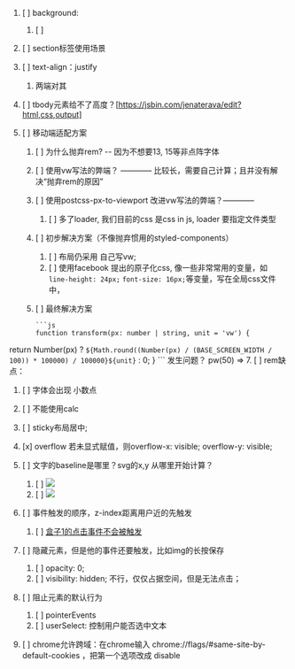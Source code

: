 1.  [ ] background:
    1.  [ ]
2.  [ ] section标签使用场景

4.  [ ] text-align：justify
    1. 两端对其
5.  [ ] tbody元素给不了高度？[https://jsbin.com/jenaterava/edit?html,css,output]
6.  [ ] 移动端适配方案
    1.  [ ] 为什么抛弃rem? -- 因为不想要13, 15等非点阵字体
    2.  [ ] 使用vw写法的弊端？ ———— 比较长，需要自己计算；且并没有解决“抛弃rem的原因”
    3.  [ ] 使用postcss-px-to-viewport 改进vw写法的弊端？————
        1.  [ ] 多了loader, 我们目前的css 是css in js, loader 要指定文件类型
    4.  [ ] 初步解决方案（不像抛弃惯用的styled-components）
        1.  [ ] 布局仍采用 自己写vw;
        2.  [ ] 使用facebook 提出的原子化css, 像一些非常常用的变量，如 `line-height: 24px;` `font-size: 16px;`等变量，写在全局css文件中，
    5.  [ ]  最终解决方案

            ```js
            function transform(px: number | string, unit = 'vw') {
  return Number(px)
    ? `${Math.round((Number(px) / (BASE_SCREEN_WIDTH / 100)) * 100000) / 100000}${unit}`
    : 0;
}
            ```
                发生问题？
                pw(50)  =>
7. [ ] rem缺点：
   1. [ ] 字体会出现 小数点
   2. [ ] 不能使用calc

8. [ ] sticky布局居中;
9. [x] overflow 若未显式赋值，则overflow-x: visible; overflow-y: visible;
10. [ ] 文字的baseline是哪里？svg的x,y 从哪里开始计算？
    1.  [ ] <img src="https://pic1.zhimg.com/80/v2-d8ce7c8b9741fa0f5159e9aa5bc2d598_720w.jpg" >
    2.  [ ] <img src="https://upload-images.jianshu.io/upload_images/7078482-107d1bab72608f82.jpg?imageMogr2/auto-orient/strip|imageView2/2/w/967/format/webp" >
11. [ ] 事件触发的顺序，z-index距离用户近的先触发
    1.  [ ] [盒子1的点击事件不会被触发](https://jsbin.com/doyuyuz/edit?html,css,output)
12. [ ] 隐藏元素，但是他的事件还要触发，比如img的长按保存
    1.  [ ] opacity: 0;
    2.  [ ] visibility: hidden; 不行，仅仅占据空间，但是无法点击；
13. [ ] 阻止元素的默认行为
    1.  [ ] pointerEvents
    2.  [ ] userSelect: 控制用户能否选中文本
14. [ ] chrome允许跨域：在chrome输入 chrome://flags/#same-site-by-default-cookies ，把第一个选项改成 disable